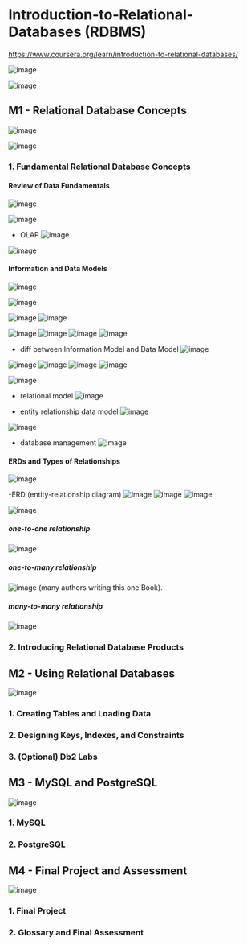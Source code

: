 # Introduction-to-Relational-Databases (RDBMS)
https://www.coursera.org/learn/introduction-to-relational-databases/

![image](https://github.com/user-attachments/assets/491fc207-11e7-4559-81f9-4c2ffebfed6c)

![image](https://github.com/user-attachments/assets/0f569e98-7e3b-471f-8179-14ec3028504b)


## M1 - Relational Database Concepts
![image](https://github.com/user-attachments/assets/1f684afa-9af3-4703-8206-0fa26441bedc)

![image](https://github.com/user-attachments/assets/839f8897-b020-427e-b1a1-eb515f9b9d62)

  ### 1. Fundamental Relational Database Concepts

  #### Review of Data Fundamentals
  ![image](https://github.com/user-attachments/assets/9eef0a9d-8694-4a46-990c-00303932b94b)

![image](https://github.com/user-attachments/assets/41ba5b8d-2e48-4d79-982e-be7f74e63afc)

- OLAP
![image](https://github.com/user-attachments/assets/5d87b1af-0bb9-43c0-984d-5909821399e1)

![image](https://github.com/user-attachments/assets/7d09b54d-4d11-4822-8b91-45efe78a5d40)



#### Information and Data Models
![image](https://github.com/user-attachments/assets/36f8ddb7-05e8-49cc-96b3-356d12294088)

![image](https://github.com/user-attachments/assets/c1705a2d-d9be-4afb-a0dc-9d46b5996380)

![image](https://github.com/user-attachments/assets/8a3a71dd-29bd-4d00-a1a3-0f843468cead)
![image](https://github.com/user-attachments/assets/969c6a24-4434-4559-ac9b-179edae8aa1d)

![image](https://github.com/user-attachments/assets/28b3e329-eb9d-4d34-8142-5e7e96e36b5d)
![image](https://github.com/user-attachments/assets/bd2804e9-e9d4-418d-ab2b-fe5ec6222a71)
![image](https://github.com/user-attachments/assets/189b1591-312d-4a73-b1da-74d274604ee0)
![image](https://github.com/user-attachments/assets/43372f47-431c-41bf-aa68-e561aa4d5466)

- diff between Information Model and Data Model
![image](https://github.com/user-attachments/assets/4a0d0b0f-7a4b-4da1-9c9b-9f9d41fb12bb)

![image](https://github.com/user-attachments/assets/b8b0d2f0-464e-4fd6-bd5c-ea7c076e00c8)
![image](https://github.com/user-attachments/assets/12ebcd13-f91e-40fa-af61-9cd82018368e)
![image](https://github.com/user-attachments/assets/d4076716-f6b6-4002-b2d6-ec9f3c978723)
![image](https://github.com/user-attachments/assets/c0b1214b-14bb-4110-a457-ef9fa3f8e9c7)


![image](https://github.com/user-attachments/assets/7eea1fa6-383b-4164-834d-fe484be391c4)
- relational model
![image](https://github.com/user-attachments/assets/62ba89a6-556a-4c60-bea7-fb805d662178)

- entity relationship data model
  ![image](https://github.com/user-attachments/assets/8ab31f31-7247-4140-8f49-91a1076d1b80)

![image](https://github.com/user-attachments/assets/18603ca1-ade3-40c2-a1b6-4e4d363e477f)


- database management
  ![image](https://github.com/user-attachments/assets/c912ab05-b44c-4461-8e24-742ddece57b0)


#### ERDs and Types of Relationships 
![image](https://github.com/user-attachments/assets/1caf61ba-60ce-452e-9486-e3a925cc6d2c)

-ERD (entity-relationship diagram)
![image](https://github.com/user-attachments/assets/de8dbc51-1d73-4171-9a10-a1639e7feffd)
![image](https://github.com/user-attachments/assets/329157cf-b0da-443e-bc6e-cb477e133702)
![image](https://github.com/user-attachments/assets/7876bb7f-d65e-4ba2-b526-aede70d0da9c)

![image](https://github.com/user-attachments/assets/2085ab59-8227-40ae-91ca-7b853e9e5bb7)
##### one-to-one relationship
![image](https://github.com/user-attachments/assets/d654858f-88cf-4e9c-8eb9-0ca70fd13b03)

##### one-to-many relationship
![image](https://github.com/user-attachments/assets/6cd459c6-91ad-43f3-ae43-fa3cf3d924cb)
(many authors writing this one Book).

##### many-to-many relationship
![image](https://github.com/user-attachments/assets/4073a15c-3626-4b83-bffc-d2fbfb03a88a)




  ### 2. Introducing Relational Database Products
  




  

## M2 - Using Relational Databases
![image](https://github.com/user-attachments/assets/9f510bc1-e4f0-4cd7-aa68-92aa0b4dd279)


  ### 1. Creating Tables and Loading Data

  ### 2. Designing Keys, Indexes, and Constraints

  ### 3. (Optional) Db2 Labs





## M3 - MySQL and PostgreSQL
![image](https://github.com/user-attachments/assets/9e8ac024-577d-4eb1-8e80-be63a349c12a)


  ### 1. MySQL


  ### 2. PostgreSQL


  

## M4 - Final Project and Assessment
![image](https://github.com/user-attachments/assets/10984442-1745-49a7-ae31-8571d7fdfcb2)


  ### 1. Final Project



  ### 2. Glossary and Final Assessment

